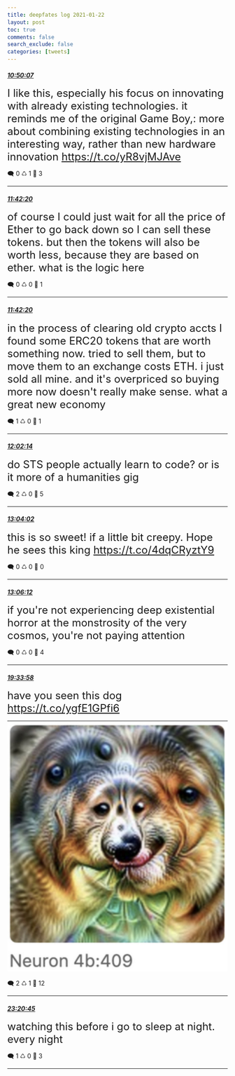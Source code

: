 ```yaml
---
title: deepfates log 2021-01-22
layout: post
toc: true
comments: false
search_exclude: false
categories: [tweets]
---
```



#### <a href = "https://twitter.com/deepfates/status/1352674922594672641">*10:50:07*</a>

<font size="5">I like this, especially his focus on innovating with already existing technologies. it reminds me of the original Game Boy,: more about combining existing technologies in an interesting way, rather than new hardware innovation   https://t.co/yR8vjMJAve</font>



🗨️ 0 ♺ 1 🤍  3   

---
    
#### <a href = "https://twitter.com/deepfates/status/1352688062782967809">*11:42:20*</a>

<font size="5">of course I could just wait for all the price of Ether to go back down so I can sell these tokens. but then the tokens will also be worth less, because they are based on ether. what is the logic here</font>



🗨️ 0 ♺ 0 🤍  1   

---
    
#### <a href = "https://twitter.com/deepfates/status/1352688061893718016">*11:42:20*</a>

<font size="5">in the process of clearing old crypto accts I found some ERC20 tokens that are worth something now.  tried to sell them, but to move them to an exchange costs ETH. i just sold all mine. and it's overpriced so buying more now doesn't really make sense.   what a great new economy</font>



🗨️ 1 ♺ 0 🤍  1   

---
    
#### <a href = "https://twitter.com/deepfates/status/1352693069393481728">*12:02:14*</a>

<font size="5">do STS people actually learn to code? or is it more of a humanities gig</font>



🗨️ 2 ♺ 0 🤍  5   

---
    
#### <a href = "https://twitter.com/deepfates/status/1352708622006980608">*13:04:02*</a>

<font size="5">this is so sweet! if a little bit creepy. Hope he sees this king   https://t.co/4dqCRyztY9</font>



🗨️ 0 ♺ 0 🤍  0   

---
    
#### <a href = "https://twitter.com/deepfates/status/1352709170127101954">*13:06:12*</a>

<font size="5">if you're not experiencing deep existential horror at the monstrosity of the very cosmos, you're not paying attention</font>



🗨️ 0 ♺ 0 🤍  4   

---
    
#### <a href = "https://twitter.com/deepfates/status/1352806752010420225">*19:33:58*</a>

<font size="5">have you seen this dog  https://t.co/ygfE1GPfi6</font>

![image from twitter](/images/EsYikTgVEAEzLiO.jpg)


🗨️ 2 ♺ 1 🤍  12   

---
    
#### <a href = "https://twitter.com/deepfates/status/1352863826559918081">*23:20:45*</a>

<font size="5">watching this before i go to sleep at night. every night</font>



🗨️ 1 ♺ 0 🤍  3   

---
    
            


